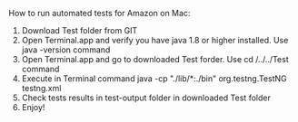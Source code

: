 How to run automated tests for Amazon on Mac:

1. Download Test folder from GIT
2. Open Terminal.app and verify you have java 1.8 or higher installed. Use    java -version    command
2. Open Terminal.app and go to downloaded Test forder. Use     cd /../../Test   command
3. Execute in Terminal command    java -cp "./lib/*:./bin" org.testng.TestNG testng.xml
4. Check tests results in test-output folder in downloaded Test folder
5. Enjoy!
